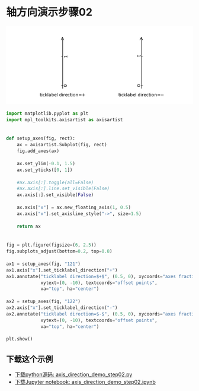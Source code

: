 # 轴方向演示步骤02

![轴方向演示步骤02示例](/static/images/gallery/sphx_glr_axis_direction_demo_step02_001.png)

```python
import matplotlib.pyplot as plt
import mpl_toolkits.axisartist as axisartist


def setup_axes(fig, rect):
    ax = axisartist.Subplot(fig, rect)
    fig.add_axes(ax)

    ax.set_ylim(-0.1, 1.5)
    ax.set_yticks([0, 1])

    #ax.axis[:].toggle(all=False)
    #ax.axis[:].line.set_visible(False)
    ax.axis[:].set_visible(False)

    ax.axis["x"] = ax.new_floating_axis(1, 0.5)
    ax.axis["x"].set_axisline_style("->", size=1.5)

    return ax


fig = plt.figure(figsize=(6, 2.5))
fig.subplots_adjust(bottom=0.2, top=0.8)

ax1 = setup_axes(fig, "121")
ax1.axis["x"].set_ticklabel_direction("+")
ax1.annotate("ticklabel direction=$+$", (0.5, 0), xycoords="axes fraction",
             xytext=(0, -10), textcoords="offset points",
             va="top", ha="center")

ax2 = setup_axes(fig, "122")
ax2.axis["x"].set_ticklabel_direction("-")
ax2.annotate("ticklabel direction=$-$", (0.5, 0), xycoords="axes fraction",
             xytext=(0, -10), textcoords="offset points",
             va="top", ha="center")

plt.show()
```

## 下载这个示例
            
- [下载python源码: axis_direction_demo_step02.py](https://matplotlib.org/_downloads/axis_direction_demo_step02.py)
- [下载Jupyter notebook: axis_direction_demo_step02.ipynb](https://matplotlib.org/_downloads/axis_direction_demo_step02.ipynb)